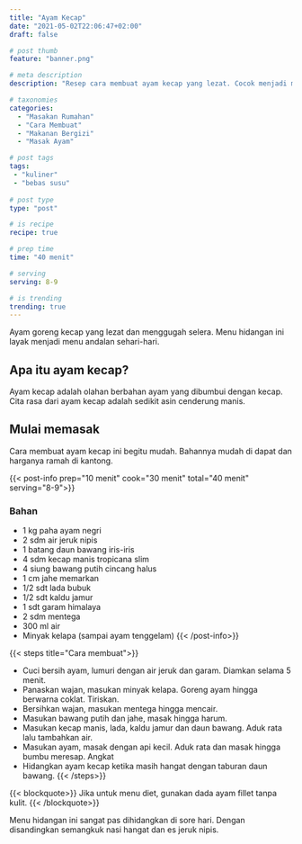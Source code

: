```yaml
---
title: "Ayam Kecap"
date: "2021-05-02T22:06:47+02:00"
draft: false

# post thumb
feature: "banner.png"

# meta description
description: "Resep cara membuat ayam kecap yang lezat. Cocok menjadi menu andalan sehari-hari."

# taxonomies
categories:
  - "Masakan Rumahan"
  - "Cara Membuat"
  - "Makanan Bergizi"
  - "Masak Ayam"

# post tags
tags:
 - "kuliner"
 - "bebas susu"
 
# post type
type: "post"

# is recipe
recipe: true

# prep time
time: "40 menit"

# serving
serving: 8-9

# is trending
trending: true
---
```

Ayam goreng kecap yang lezat dan menggugah selera. Menu hidangan ini layak menjadi menu andalan sehari-hari.

## Apa itu ayam kecap?

Ayam kecap adalah olahan berbahan ayam yang dibumbui dengan kecap. Cita rasa dari ayam kecap adalah sedikit asin cenderung manis.

## Mulai memasak

Cara membuat ayam kecap ini begitu mudah. Bahannya mudah di dapat dan harganya ramah di kantong.


{{< post-info prep="10 menit" cook="30 menit" total="40 menit" serving="8-9">}}

### Bahan
-   1 kg paha ayam negri
-   2 sdm air jeruk nipis
-   1 batang daun bawang iris-iris
-   4 sdm kecap manis tropicana slim
-   4 siung bawang putih cincang halus
-   1 cm jahe memarkan
-   1/2 sdt lada bubuk
-   1/2 sdt kaldu jamur
-   1 sdt garam himalaya
-   2 sdm mentega
-   300 ml air
-   Minyak kelapa (sampai ayam tenggelam)
{{< /post-info>}}

{{< steps title="Cara membuat">}}
-   Cuci bersih ayam, lumuri dengan air jeruk dan garam. Diamkan selama 5 menit.
-   Panaskan wajan, masukan minyak kelapa. Goreng ayam hingga berwarna coklat. Tiriskan.
-   Bersihkan wajan, masukan mentega hingga mencair.
-   Masukan bawang putih dan jahe, masak hingga harum.
-   Masukan kecap manis, lada, kaldu jamur dan daun bawang. Aduk rata lalu tambahkan air.
-   Masukan ayam, masak dengan api kecil. Aduk rata dan masak hingga bumbu meresap. Angkat
-   Hidangkan ayam kecap ketika masih hangat dengan taburan daun bawang.
{{< /steps>}}

{{< blockquote>}}
Jika untuk menu diet, gunakan dada ayam fillet tanpa kulit.
{{< /blockquote>}}

Menu hidangan ini sangat pas dihidangkan di sore hari. Dengan disandingkan semangkuk nasi hangat dan es jeruk nipis.



